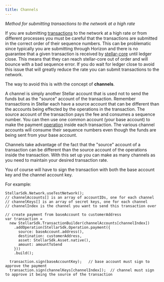 ```yaml
---
title: Channels
---
```

*Method for submitting transactions to the network at a high rate*

If you are submitting [transactions](./concepts/transactions.md) to the network at a high rate or from different processes you must be careful that the transactions are submitted in the correct order of their sequence numbers. This can be problematic since typically you are submitting through Horizon and there is no guarantee that a given transaction is received by [stellar-core](https://github.com/stellar/stellar-core) until ledger close. This means that they can reach stellar-core out of order and will bounce with a bad sequence error. If you do wait for ledger close to avoid this issue that will greatly reduce the rate you can submit transactions to the network.

The way to avoid this is with the concept of **channels**.

A channel is simply another Stellar account that is used not to send the funds but as the "source" account of the transaction. Remember transactions in Stellar each have a source account that can be different than the accounts being effected by the operations in the transaction. The source account of the transaction pays the fee and consumes a sequence number. You can then use one common account (your base account) to make the payment [operation](./concepts/operations.md) inside each transaction. The various channel accounts will consume their sequence numbers even though the funds are being sent from your base account. 

Channels take advantage of the fact that the "source" account of a transaction can be different than the source account of the operations inside the transaction. With this set up you can make as many channels as you need to maintain your desired transaction rate.

You of course will have to sign the transaction with both the base account key and the channel account key.  

For example:
```
StellarSdk.Network.useTestNetwork();
// channelAccounts[] is an array of accountIDs, one for each channel
// channelKeys[] is an array of secret keys, one for each channel
// channelIndex is the channel you want to send this transaction over

// create payment from baseAccount to customerAddress
var transaction =
  new StellarSdk.TransactionBuilder(channelAccounts[channelIndex])
    .addOperation(StellarSdk.Operation.payment({
      source: baseAccount.address(),
      destination: customerAddress,
      asset: StellarSdk.Asset.native(),
      amount: amountToSend
    }))
    .build();

  transaction.sign(baseAccountKey);   // base account must sign to approve the payment
  transaction.sign(channelKeys[channelIndex]);  // channel must sign to approve it being the source of the transaction
``` 
